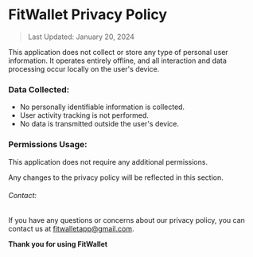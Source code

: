 # FitWallet Privacy Policy
> Last Updated: January 20, 2024

This application does not collect or store any type of personal user information. It operates entirely offline, and all interaction and data processing occur locally on the user's device.

### Data Collected:
- No personally identifiable information is collected.
- User activity tracking is not performed.
- No data is transmitted outside the user's device.
### Permissions Usage:
This application does not require any additional permissions.

Any changes to the privacy policy will be reflected in this section.

###### Contact:
If you have any questions or concerns about our privacy policy, you can contact us at fitwalletapp@gmail.com.

**Thank you for using FitWallet**
